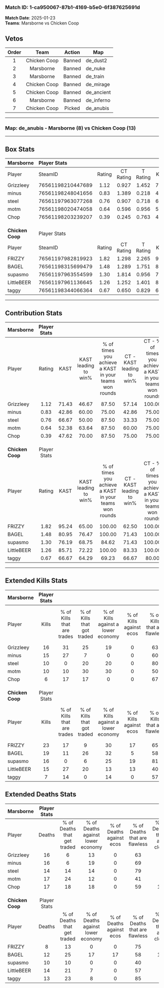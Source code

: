 ### Match ID: 1-ca950067-87b1-4169-b5e0-6f387625691d  
**Match Date**: 2025-01-23  
**Teams**: Marsborne vs Chicken Coop  

## Vetos  

| Order | Team | Action | Map |
| :---: | :--: | :----: | --- |
| 1 | Chicken Coop | Banned | de_dust2 |
| 2 | Marsborne | Banned | de_nuke |
| 3 | Marsborne | Banned | de_train |
| 4 | Chicken Coop | Banned | de_mirage |
| 5 | Chicken Coop | Banned | de_ancient |
| 6 | Marsborne | Banned | de_inferno |
| 7 | Chicken Coop | Picked | de_anubis |

---  

### **Map**: de_anubis - Marsborne (8) vs Chicken Coop (13)  
---  

## Box Stats  

| **Marsborne**    | Player Stats      |        |           |          |       |      |       |         |        |      |     |
| :- | :- | :-: | :-: | :-: | :-: | :-: | :-: | :-: | :-: | :-: | :-: |
| Player           | SteamID           | Rating | CT Rating | T Rating | KAST  | ADR  | Kills | Assists | Deaths | K/D  | HS% |
| Grizzleey        | 76561198210447689 |  1.12  |   0.927   |  1.452   | 71.43 | 83.7 |  16   |    4    |   16   | 1.00 | 56  |
| minus            | 76561198248041656 |  0.83  |   1.389   |  0.218   | 42.86 | 72.4 |  15   |    2    |   16   | 0.94 | 40  |
| steel            | 76561197963077268 |  0.76  |   0.907   |  0.718   | 66.67 | 47.9 |  10   |    1    |   14   | 0.71 | 20  |
| motm             | 76561198020474058 |  0.64  |   0.596   |  0.956   | 52.38 | 61.9 |  10   |    4    |   17   | 0.59 | 50  |
| Chop             | 76561198203239207 |  0.39  |   0.245   |  0.763   | 47.62 | 42.8 |   6   |    5    |   17   | 0.35 | 50  |
|                  |                   |        |           |          |       |      |       |         |        |      |     |
|                  |                   |        |           |          |       |      |       |         |        |      |     |
|                  |                   |        |           |          |       |      |       |         |        |      |     |
| **Chicken Coop** | Player Stats      |        |           |          |       |      |       |         |        |      |     |
| Player           | SteamID           | Rating | CT Rating | T Rating | KAST  | ADR  | Kills | Assists | Deaths | K/D  | HS% |
| FRIZZY           | 76561197982819923 |  1.82  |   1.298   |  2.265   | 95.24 | 95.2 |  23   |    4    |   8    | 2.88 | 52  |
| BAGEL            | 76561198315699479 |  1.48  |   1.289   |  1.751   | 80.95 | 99.2 |  19   |    6    |   12   | 1.58 | 47  |
| supasmo          | 76561197963554599 |  1.30  |   1.814   |  0.956   | 76.19 | 80.8 |  16   |    3    |   10   | 1.60 | 31  |
| LittleBEER       | 76561197961136645 |  1.26  |   1.252   |  1.401   | 85.71 | 84.5 |  15   |    8    |   14   | 1.07 | 73  |
| taggy            | 76561198344066364 |  0.67  |   0.650   |  0.829   | 66.67 | 44.9 |   7   |    4    |   13   | 0.54 | 85  |
---  

## Contribution Stats  

| **Marsborne**    | Player Stats |       |                      |                                                        |                           |                                                             |                          |                                                            |
| :- | :-: | :-: | :-: | :-: | :-: | :-: | :-: | :-: |
| Player           |    Rating    | KAST  | KAST leading to win% | % of times you achieve a KAST in your teams won rounds | CT - KAST leading to win% | CT - % of times you achieve a KAST in your teams won rounds | T - KAST leading to win% | T - % of times you achieve a KAST in your teams won rounds |
| Grizzleey        |     1.12     | 71.43 |        46.67         |                         87.50                          |           57.14           |                           100.00                            |          37.50           |                           75.00                            |
| minus            |     0.83     | 42.86 |        60.00         |                         75.00                          |           42.86           |                            75.00                            |          100.00          |                           75.00                            |
| steel            |     0.76     | 66.67 |        50.00         |                         87.50                          |           33.33           |                            75.00                            |          80.00           |                           100.00                           |
| motm             |     0.64     | 52.38 |        63.64         |                         87.50                          |           60.00           |                            75.00                            |          66.67           |                           100.00                           |
| Chop             |     0.39     | 47.62 |        70.00         |                         87.50                          |           75.00           |                            75.00                            |          66.67           |                           100.00                           |
|                  |              |       |                      |                                                        |                           |                                                             |                          |                                                            |
|                  |              |       |                      |                                                        |                           |                                                             |                          |                                                            |
|                  |              |       |                      |                                                        |                           |                                                             |                          |                                                            |
| **Chicken Coop** | Player Stats |       |                      |                                                        |                           |                                                             |                          |                                                            |
| Player           |    Rating    | KAST  | KAST leading to win% | % of times you achieve a KAST in your teams won rounds | CT - KAST leading to win% | CT - % of times you achieve a KAST in your teams won rounds | T - KAST leading to win% | T - % of times you achieve a KAST in your teams won rounds |
| FRIZZY           |     1.82     | 95.24 |        65.00         |                         100.00                         |           62.50           |                           100.00                            |          66.67           |                           100.00                           |
| BAGEL            |     1.48     | 80.95 |        76.47         |                         100.00                         |           71.43           |                           100.00                            |          80.00           |                           100.00                           |
| supasmo          |     1.30     | 76.19 |        68.75         |                         84.62                          |           71.43           |                           100.00                            |          66.67           |                           75.00                            |
| LittleBEER       |     1.26     | 85.71 |        72.22         |                         100.00                         |           83.33           |                           100.00                            |          66.67           |                           100.00                           |
| taggy            |     0.67     | 66.67 |        64.29         |                         69.23                          |           66.67           |                            80.00                            |          62.50           |                           62.50                            |
---  

## Extended Kills Stats  

| **Marsborne**    | Player Stats |                            |                            |                                    |                         |                              |                                 |                                       |                    |           |
| :- | :-: | :-: | :-: | :-: | :-: | :-: | :-: | :-: | :-: | :-: |
| Player           |    Kills     | % of Kills that are trades | % of Kills that got traded | % of Kills against a lower economy | % of Kills against ecos | % of Kills that are flawless | % of Kills that are close duels | % of Kills that are assisted by flash | Pistol Round Kills | AWP Kills |
| Grizzleey        |      16      |             31             |             25             |                 19                 |            0            |              63              |                6                |                   0                   |         0          |     2     |
| minus            |      15      |             27             |             7              |                 0                  |            0            |              60              |                7                |                   7                   |         0          |     1     |
| steel            |      10      |             0              |             20             |                 20                 |            0            |              80              |                0                |                   0                   |         8          |     1     |
| motm             |      10      |             10             |             30             |                 30                 |            0            |              50              |                0                |                   0                   |         0          |     0     |
| Chop             |      6       |             17             |             17             |                 0                  |            0            |              67              |                0                |                   0                   |         0          |     0     |
|                  |              |                            |                            |                                    |                         |                              |                                 |                                       |                    |           |
|                  |              |                            |                            |                                    |                         |                              |                                 |                                       |                    |           |
|                  |              |                            |                            |                                    |                         |                              |                                 |                                       |                    |           |
| **Chicken Coop** | Player Stats |                            |                            |                                    |                         |                              |                                 |                                       |                    |           |
| Player           |    Kills     | % of Kills that are trades | % of Kills that got traded | % of Kills against a lower economy | % of Kills against ecos | % of Kills that are flawless | % of Kills that are close duels | % of Kills that are assisted by flash | Pistol Round Kills | AWP Kills |
| FRIZZY           |      23      |             17             |             9              |                 30                 |           17            |              65              |                9                |                   4                   |         0          |     3     |
| BAGEL            |      19      |             11             |             26             |                 32                 |            5            |              58              |                0                |                   0                   |         0          |     2     |
| supasmo          |      16      |             0              |             6              |                 25                 |           19            |              81              |                0                |                   0                   |         8          |     3     |
| LittleBEER       |      15      |             27             |             20             |                 13                 |           13            |              40              |                0                |                   0                   |         0          |     2     |
| taggy            |      7       |             14             |             0              |                 14                 |            0            |              57              |                0                |                   0                   |         0          |     0     |
## Extended Deaths Stats  

| **Marsborne**    | Player Stats |                             |                                   |                          |                               |                            |                           |               |
| :- | :-: | :-: | :-: | :-: | :-: | :-: | :-: | :-: |
| Player           |    Deaths    | % of Deaths that get traded | % of Deaths against lower economy | % of Deaths against ecos | % of Deaths that are flawless | % of Deaths that are close | % of Deaths while blinded | Deaths to AWP |
| Grizzleey        |      16      |              6              |                13                 |            0             |              63               |             0              |             0             |       2       |
| minus            |      16      |              6              |                19                 |            0             |              69               |             0              |             0             |       2       |
| steel            |      14      |             14              |                14                 |            0             |              79               |             0              |             0             |       2       |
| motm             |      17      |             24              |                12                 |            0             |              41               |             0              |             0             |       2       |
| Chop             |      17      |             18              |                18                 |            0             |              59               |             12             |             6             |       0       |
|                  |              |                             |                                   |                          |                               |                            |                           |               |
|                  |              |                             |                                   |                          |                               |                            |                           |               |
|                  |              |                             |                                   |                          |                               |                            |                           |               |
| **Chicken Coop** | Player Stats |                             |                                   |                          |                               |                            |                           |               |
| Player           |    Deaths    | % of Deaths that get traded | % of Deaths against lower economy | % of Deaths against ecos | % of Deaths that are flawless | % of Deaths that are close | % of Deaths while blinded | Deaths to AWP |
| FRIZZY           |      8       |             13              |                 0                 |            0             |              75               |             0              |             0             |       2       |
| BAGEL            |      12      |             25              |                17                 |            17            |              58               |             17             |             0             |       0       |
| supasmo          |      10      |             10              |                 0                 |            0             |              40               |             0              |             0             |       3       |
| LittleBEER       |      14      |             21              |                 7                 |            0             |              57               |             0              |             7             |       0       |
| taggy            |      13      |             23              |                 8                 |            0             |              85               |             0              |             0             |       3       |
